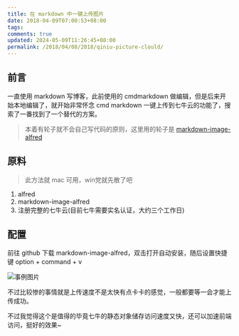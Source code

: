 ```yaml
---
title: 在 markdown 中一键上传图片
date: 2018-04-09T07:00:53+08:00
tags: 
comments: true
updated: 2024-05-09T11:26:45+08:00
permalink: /2018/04/08/2018/qiniu-picture-clould/
---
```


## 前言

一直使用 markdown 写博客，此前使用的 cmdmarkdown 做编辑，但是后来开始本地编辑了，就开始非常怀念 cmd markdown 一键上传到七牛云的功能了，搜索了一番找到了一个替代的方案。

> 本着有轮子就不会自己写代码的原则，这里用的轮子是 [markdown-image-alfred](https://github.com/kaito-kidd/markdown-image-alfred)

## 原料

> 此方法就 mac 可用，win党就先散了吧

1. alfred
2. markdown-image-alfred
3. 注册完整的七牛云(目前七牛需要实名认证，大约三个工作日)

## 配置

前往 github 下载 markdown-image-alfred，双击打开自动安装，随后设置快捷键 option + command + v

![事例图片](http://p6uufz131.bkt.clouddn.com/1523199742.png?imageMogr2/thumbnail/!70p)

不过比较惨的事情就是上传速度不是太快有点卡卡的感觉，一般都要等一会才能上传成功。

不过我觉得这个是值得的毕竟七牛的静态对象储存访问速度又快，还可以加速前端访问，挺好的效果~


